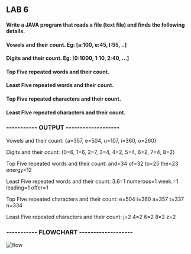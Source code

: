 ## LAB 6

#### Write a JAVA program that reads a file (text file) and finds the following details.
#### Vowels and their count. Eg: [a:100, e:45, I:55, ..]
#### Digits and their count. Eg: [0:1000, 1:10, 2:40, ...]
#### Top Five repeated words and their count.
#### Least Five repeated words and their count.
#### Top Five repeated characters and their count.
#### Least FIve repeated characters and their count.

### ----------- OUTPUT -------------------

Vowels and their count:
{a=357, e=504, u=107, i=360, o=260}


Digits and their count:
{0=6, 1=6, 2=7, 3=4, 4=2, 5=4, 6=2, 7=4, 8=2}


Top Five repeated words and their count:
and=34
of=32
to=25
the=23
energy=12


Least Five repeated words and their count:
3.6=1
numerous=1
week.=1
leading=1
offer=1


Top Five repeated characters and their count:
e=504
i=360
a=357
t=337
n=334


Least Five repeated characters and their count:
j=2
4=2
6=2
8=2
z=2


### ----------- FLOWCHART -------------------


![flow](https://github.com/Divyjoshi/22122120-MDS273L-JAVA/assets/75930738/53731df6-064b-4c39-89f7-f59042e0d4ff)


